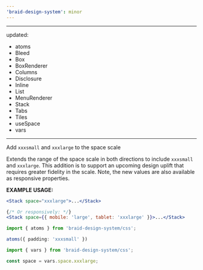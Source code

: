 ```yaml
---
'braid-design-system': minor
---
```


---
updated:
  - atoms
  - Bleed
  - Box
  - BoxRenderer
  - Columns
  - Disclosure
  - Inline
  - List
  - MenuRenderer
  - Stack
  - Tabs
  - Tiles
  - useSpace
  - vars
---

Add `xxxsmall` and `xxxlarge` to the space scale

Extends the range of the space scale in both directions to include `xxxsmall` and `xxxlarge`.
This addition is to support an upcoming design uplift that requires greater fidelity in the scale.
Note, the new values are also available as responsive properties.

**EXAMPLE USAGE:**
```jsx
<Stack space="xxxlarge">...</Stack>

{/* Or responsively: */}
<Stack space={{ mobile: 'large', tablet: 'xxxlarge' }}>...</Stack>
```

```ts
import { atoms } from 'braid-design-system/css';

atoms({ padding: 'xxxsmall' })
```

```ts
import { vars } from 'braid-design-system/css';

const space = vars.space.xxxlarge;
```
